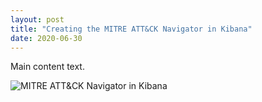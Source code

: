 ```yaml
---
layout: post
title: "Creating the MITRE ATT&CK Navigator in Kibana"
date: 2020-06-30
---
```


Main content text.

<img src="5am5ecure.com/img/MITRE_Nav_Kibana.jpg" alt="MITRE ATT&CK Navigator in Kibana">
